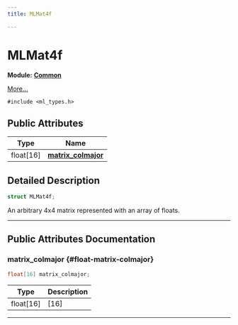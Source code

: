 ```yaml
---
title: MLMat4f

---
```


# MLMat4f

**Module:** **[Common](/versioned_docs/version-14-Jun-2023/api-ref/api/Modules/group___common/group___common.md)**



 [More...](#detailed-description)


`#include <ml_types.h>`

## Public Attributes

| Type           | Name           |
| -------------- | -------------- |
| float[16] | **[matrix_colmajor](/versioned_docs/version-14-Jun-2023/api-ref/api/Modules/group___common/struct_m_l_mat4f.md#float-matrix-colmajor)**  |

## Detailed Description

```cpp
struct MLMat4f;
```


An arbitrary 4x4 matrix represented with an array of floats. 





-----------
## Public Attributes Documentation

### matrix_colmajor {#float-matrix-colmajor}

```cpp
float[16] matrix_colmajor;
```



| Type | Description |
|--|--|
| float[16] | [16] |






-----------

